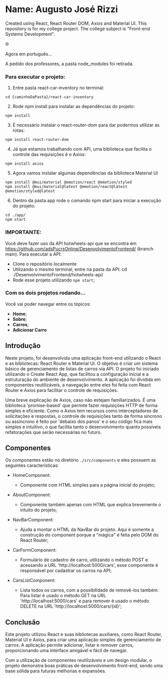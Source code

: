 # Name: Augusto José Rizzi
Created using React, React Router DOM, Axios and Material UI. This repository is for my college project. The college subject is "Front-end Systems Development".

:globe_with_meridians:

Agora em português...

A pedido dos professores, a pasta node_modules foi retirada.

### Para executar o projeto:
1. Entre pasta react-car-inventory no terminal:

```
cd {caminhoDaPasta}/react-car-inventory
```

2. Rode npm install para instalar as dependências do projeto:

```
npm install
```

3. É necessário instalar o react-router-dom para dar podermos utilizar as rotas:

``` 
npm install react-router-dom
```

4. Já que estamos trabalhando com API, uma biblioteca que facilita o controle das requisições é o Axios:

``` 
npm install axios
```

5. Agora vamos instalar algumas dependências da biblioteca Material UI

```
npm install @mui/material @emotion/react @emotion/styled
npm install @mui/material@latest @emotion/react@latest @emotion/styled@latest
```

6. Dentro da pasta app rode o comando npm start para iniciar a execução do projeto.

```
cd ./app/
npm start
```

### IMPORTANTE:

Você deve fazer uso da API hotwheels-api que se encontra em https://github.com/adsPucrsOnline/DesenvolvimentoFrontend/ (branch main). 
Para executar a API:
 - Clone o repositório localmente
 - Utilizando o mesmo terminal, entre na pasta da API: cd ./DesenvolvimentoFrontend/hotwheels-api/
 - Rode esse projeto utilizando `npm start`;

### Com os dois projetos rodando...
Você vai poder navegar entre os tópicos: 
  - **Home**;
  - **Sobre**;
  - **Carros**;
  - **Adicionar Carro**

## Introdução

Neste projeto, foi desenvolvida uma aplicação front-end utilizando o React e as bibliotecas: React Router e Material UI. O objetivo é criar um sistema básico de gerenciamento de listas de carros via API. O projeto foi iniciado utilizando o Create React App, que facilitou a configuração inicial e a estruturação do ambiente de desenvolvimento. A aplicação foi dividida em componentes reutilizáveis, a navegação entre eles foi feita com React Router e Axios para facilitar o controle de requisições.

Uma breve explicação de Axios, caso não estejam familiarizados. É uma biblioteca 'promise-based' que permite fazer requisições HTTP de forma simples e eficiente. Como o Axios tem recursos como interceptadores de solicitações e respostas, o controle de requisições tanto de forma síncrono ou assíncrono é feito por 'debaixo dos panos' e o seu código fica mais simples e intuitivo, o que facilita tanto o desenvolvimento quanto possíveis refatorações que serão necessárias no futuro.

## Componentes

Os componentes estão no diretório `./src/components` e eles possuem as seguintes características:
- HomeComponent:
  - Componente com HTML simples para a página inicial do projeto;
 
- AboutComponent:
  - Componente também apenas com HTML que explica brevemente o intuito do projeto;
 
- NavBarComponent:
  - Ajuda a montar o HTML da NavBar do projeto. Aqui é somente a construção do component porque a "mágica" é feita pelo DOM do React Router;

- CarFormComponent:
  - Formulário de cadastro de carro, utilizando o método POST e acessando a URL 'http://localhost:5000/cars', esse componente é responsável por cadastrar os carros na API;
 
- CarsListComponent:
  - Lista todos os carros, com a possibilidade de removê-los também. Para listar é usado o método GET na URL 'http://localhost:5000/cars' e para remover é usado o método DELETE na URL 'http://localhost:5000/cars/{id}';

## Conclusão

Este projeto utilizou React e suas bibliotecas auxiliares, como React Router, Material UI e Axios, para criar uma aplicação simples de gerenciamento de carros. A aplicação permite adicionar, listar e remover carros, proporcionando uma interface amigável e fácil de navegar.

Com a utilização de componentes reutilizáveis e um design modular, o projeto demonstra boas práticas de desenvolvimento front-end, sendo uma base sólida para futuras melhorias e expansões.
